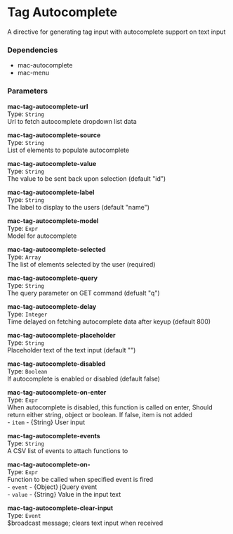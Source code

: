 
Tag Autocomplete
===
A directive for generating tag input with autocomplete support on text input  
  
  
### Dependencies
- mac-autocomplete  
- mac-menu  
  

### Parameters
**mac-tag-autocomplete-url**  
Type: `String`  
Url to fetch autocomplete dropdown list data  
  
**mac-tag-autocomplete-source**  
Type: `String`  
List of elements to populate autocomplete  
  
**mac-tag-autocomplete-value**  
Type: `String`  
The value to be sent back upon selection (default "id")  
  
**mac-tag-autocomplete-label**  
Type: `String`  
The label to display to the users (default "name")  
  
**mac-tag-autocomplete-model**  
Type: `Expr`  
Model for autocomplete  
  
**mac-tag-autocomplete-selected**  
Type: `Array`  
The list of elements selected by the user (required)  
  
**mac-tag-autocomplete-query**  
Type: `String`  
The query parameter on GET command (defualt "q")  
  
**mac-tag-autocomplete-delay**  
Type: `Integer`  
Time delayed on fetching autocomplete data after keyup  (default 800)  
  
**mac-tag-autocomplete-placeholder**  
Type: `String`  
Placeholder text of the text input (default "")  
  
**mac-tag-autocomplete-disabled**  
Type: `Boolean`  
If autocomplete is enabled or disabled (default false)  
  
**mac-tag-autocomplete-on-enter**  
Type: `Expr`  
When autocomplete is disabled, this function is called on enter, Should return either string, object or boolean. If false, item is not added  
        - `item` - {String} User input  
  
**mac-tag-autocomplete-events**  
Type: `String`  
A CSV list of events to attach functions to  
  
**mac-tag-autocomplete-on-**  
Type: `Expr`  
Function to be called when specified event is fired  
        - `event` - {Object} jQuery event  
        - `value` - {String} Value in the input text  
  
  
**mac-tag-autocomplete-clear-input**  
Type: `Event`  
$broadcast message; clears text input when received  
  

